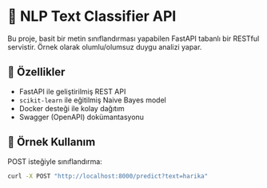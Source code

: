 # 🧠 NLP Text Classifier API

Bu proje, basit bir metin sınıflandırması yapabilen FastAPI tabanlı bir RESTful servistir. Örnek olarak olumlu/olumsuz duygu analizi yapar.

## 🚀 Özellikler

- FastAPI ile geliştirilmiş REST API
- `scikit-learn` ile eğitilmiş Naive Bayes model
- Docker desteği ile kolay dağıtım
- Swagger (OpenAPI) dokümantasyonu

## 🧪 Örnek Kullanım

POST isteğiyle sınıflandırma:

```bash
curl -X POST "http://localhost:8000/predict?text=harika"
